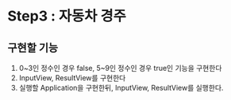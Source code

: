 # Step3 : 자동차 경주

## 구현할 기능

1. 0~3인 정수인 경우 false, 5~9인 정수인 경우 true인 기능을 구현한다
2. InputView, ResultView를 구현한다
3. 실행할 Application을 구현한뒤, InputView, ResultView를 실행한다.